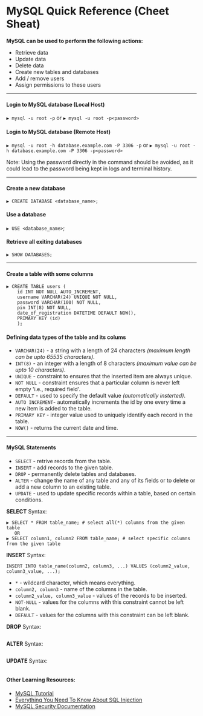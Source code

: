 # MySQL Quick Reference (Cheet Sheat)

**MySQL can be used to perform the following actions:**
- Retrieve data
- Update data
- Delete data
- Create new tables and databases
- Add / remove users
- Assign permissions to these users

---

#### Login to MySQL database (Local Host)
`▶ mysql -u root -p` or `▶ mysql -u root -p<password>`

#### Login to MySQL database (Remote Host)
`▶ mysql -u root -h database.example.com -P 3306 -p` or `▶ mysql -u root -h database.example.com -P 3306 -p<password>`

Note: Using the password directly in the command should be avoided, as it could lead to the password being kept in logs and terminal history.

---

#### Create a new database
`▶ CREATE DATABASE <database_name>;`

#### Use a database
`▶ USE <database_name>`;

#### Retrieve all exiting databases
`▶ SHOW DATABASES;`
 
---

#### Create a table with some columns
```
▶ CREATE TABLE users (
    id INT NOT NULL AUTO_INCREMENT,
    username VARCHAR(24) UNIQUE NOT NULL,
    password VARCHAR(100) NOT NULL,
    pin INT(8) NOT NULL,
    date_of_registration DATETIME DEFAULT NOW(),
    PRIMARY KEY (id)
    );
```

#### Defining data types of the table and its colums
 - `VARCHAR(24)` - a string with a length of 24 characters *(maximum length can be upto 65535 characters)*.
 - `INT(8)` - an integer with a length of 8 characters *(maximum value can be upto 10 characters)*.
 - `UNIQUE` - constraint to ensures that the inserted item are always unique.
 - `NOT NULL` - constraint ensures that a particular column is never left empty 'i.e., required field'.
 - `DEFAULT` - used to specify the default value *(automatically insterted)*.
 - `AUTO INCREMENT`- automatically increments the id by one every time a new item is added to the table.
 - `PRIMARY KEY` - integer value used to uniquely identify each record in the table.
 - `NOW()` - returns the current date and time.

---

#### MySQL Statements
- `SELECT` - retrive records from the table.
- `INSERT` - add records to the given table.
- `DROP` - permanently delete tables and databases.
- `ALTER` - change the name of any table and any of its fields or to delete or add a new column to an existing table.
- `UPDATE` - used to update specific records within a table, based on certain conditions.

**SELECT** Syntax:
```
▶ SELECT * FROM table_name; # select all(*) columns from the given table
   OR
▶ SELECT column1, column2 FROM table_name; # select specific columns from the given table
```

**INSERT** Syntax:
```
INSERT INTO table_name(column2, column3, ...) VALUES (column2_value, column3_value, ...);
```
- `*` - wildcard character, which means everything.
- `column2, column3` - name of the columns in the table.
- `column2_value, column3_value` - values of the records to be inserted.
- `NOT-NULL` - values for the columns with this constraint cannot be left blank.
- `DEFAULT` - values for the columns with this constraint can be left blank.


**DROP** Syntax:
```

```
**ALTER** Syntax:
```

```
**UPDATE** Syntax:
```

```

#### Other Learning Resources:
- [MySQL Tutorial](https://www.mysqltutorial.org/)
- [Everything You Need To Know About SQL Injection](https://www.sqlinjection.net/)
- [MySQL Security Documentation](https://dev.mysql.com/doc/refman/8.0/en/security-guidelines.html)
